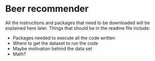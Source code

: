# Beer recommender 

All the instructions and packages that need to be downloaded will be explained here later. Things that should be in the readme file include: 

- Packages needed to execute all the code written 
- Where to get the dataset to run the code 
- Maybe motivation behind the data set 
- Math? 

